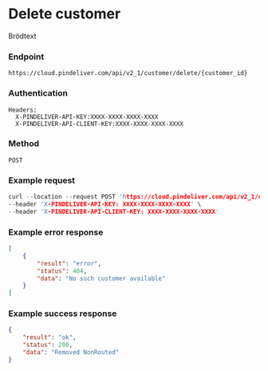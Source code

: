 # Delete customer

Brödtext

### Endpoint
```
https://cloud.pindeliver.com/api/v2_1/customer/delete/{customer_id}
```

### Authentication
```
Headers:
  X-PINDELIVER-API-KEY:XXXX-XXXX-XXXX-XXXX
  X-PINDELIVER-API-CLIENT-KEY:XXXX-XXXX-XXXX-XXXX
```

### Method
```
POST
```

### Example request
```C
curl --location --request POST 'https://cloud.pindeliver.com/api/v2_1/customer/delete/{customer_id}' \
--header 'X-PINDELIVER-API-KEY: XXXX-XXXX-XXXX-XXXX' \
--header 'X-PINDELIVER-API-CLIENT-KEY: XXXX-XXXX-XXXX-XXXX'
```

### Example error response
```JSON
[
    {
        "result": "error",
        "status": 404,
        "data": "No such customer available"
    }
]
```

### Example success response
```JSON
{
    "result": "ok",
    "status": 200,
    "data": "Removed NonRouted"
}
```
